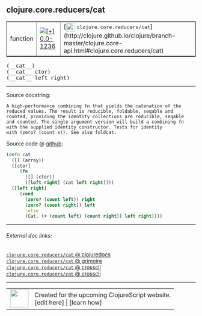 ## clojure.core.reducers/cat



 <table border="1">
<tr>
<td>function</td>
<td><a href="https://github.com/cljsinfo/cljs-api-docs/tree/0.0-1236"><img valign="middle" alt="[+] 0.0-1236" title="Added in 0.0-1236" src="https://img.shields.io/badge/+-0.0--1236-lightgrey.svg"></a> </td>
<td>
[<img height="24px" valign="middle" src="http://i.imgur.com/1GjPKvB.png"> <samp>clojure.core.reducers/cat</samp>](http://clojure.github.io/clojure/branch-master/clojure.core-api.html#clojure.core.reducers/cat)
</td>
</tr>
</table>


 <samp>
(__cat__)<br>
</samp>
 <samp>
(__cat__ ctor)<br>
</samp>
 <samp>
(__cat__ left right)<br>
</samp>

---





Source docstring:

```
A high-performance combining fn that yields the catenation of the
reduced values. The result is reducible, foldable, seqable and
counted, providing the identity collections are reducible, seqable
and counted. The single argument version will build a combining fn
with the supplied identity constructor. Tests for identity
with (zero? (count x)). See also foldcat.
```


Source code @ [github](https://github.com/clojure/clojurescript/blob/r2322/src/cljs/clojure/core/reducers.cljs#L213-L230):

```clj
(defn cat
  ([] (array))
  ([ctor]
     (fn
       ([] (ctor))
       ([left right] (cat left right))))
  ([left right]
     (cond
       (zero? (count left)) right
       (zero? (count right)) left
       :else
       (Cat. (+ (count left) (count right)) left right))))
```

<!--
Repo - tag - source tree - lines:

 <pre>
clojurescript @ r2322
└── src
    └── cljs
        └── clojure
            └── core
                └── <ins>[reducers.cljs:213-230](https://github.com/clojure/clojurescript/blob/r2322/src/cljs/clojure/core/reducers.cljs#L213-L230)</ins>
</pre>

-->

---



###### External doc links:

[`clojure.core.reducers/cat` @ clojuredocs](http://clojuredocs.org/clojure.core.reducers/cat)<br>
[`clojure.core.reducers/cat` @ grimoire](http://conj.io/store/v1/org.clojure/clojure/1.7.0-beta3/clj/clojure.core.reducers/cat/)<br>
[`clojure.core.reducers/cat` @ crossclj](http://crossclj.info/fun/clojure.core.reducers/cat.html)<br>
[`clojure.core.reducers/cat` @ crossclj](http://crossclj.info/fun/clojure.core.reducers.cljs/cat.html)<br>

---

 <table>
<tr><td>
<img valign="middle" align="right" width="48px" src="http://i.imgur.com/Hi20huC.png">
</td><td>
Created for the upcoming ClojureScript website.<br>
[edit here] | [learn how]
</td></tr></table>

[edit here]:https://github.com/cljsinfo/cljs-api-docs/blob/master/cljsdoc/clojure.core.reducers/cat.cljsdoc
[learn how]:https://github.com/cljsinfo/cljs-api-docs/wiki/cljsdoc-files

<!--

This information was too distracting to show to readers, but I'll leave it
commented here since it is helpful to:

- pretty-print the data used to generate this document
- and show how to retrieve that data



The API data for this symbol:

```clj
{:ns "clojure.core.reducers",
 :name "cat",
 :signature ["[]" "[ctor]" "[left right]"],
 :history [["+" "0.0-1236"]],
 :type "function",
 :full-name-encode "clojure.core.reducers/cat",
 :source {:code "(defn cat\n  ([] (array))\n  ([ctor]\n     (fn\n       ([] (ctor))\n       ([left right] (cat left right))))\n  ([left right]\n     (cond\n       (zero? (count left)) right\n       (zero? (count right)) left\n       :else\n       (Cat. (+ (count left) (count right)) left right))))",
          :title "Source code",
          :repo "clojurescript",
          :tag "r2322",
          :filename "src/cljs/clojure/core/reducers.cljs",
          :lines [213 230]},
 :full-name "clojure.core.reducers/cat",
 :clj-symbol "clojure.core.reducers/cat",
 :docstring "A high-performance combining fn that yields the catenation of the\nreduced values. The result is reducible, foldable, seqable and\ncounted, providing the identity collections are reducible, seqable\nand counted. The single argument version will build a combining fn\nwith the supplied identity constructor. Tests for identity\nwith (zero? (count x)). See also foldcat."}

```

Retrieve the API data for this symbol:

```clj
;; from Clojure REPL
(require '[clojure.edn :as edn])
(-> (slurp "https://raw.githubusercontent.com/cljsinfo/cljs-api-docs/catalog/cljs-api.edn")
    (edn/read-string)
    (get-in [:symbols "clojure.core.reducers/cat"]))
```

-->
